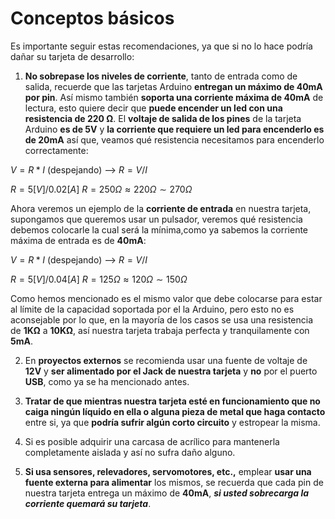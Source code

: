 # Conceptos básicos

Es importante seguir estas recomendaciones, ya que si no lo hace podría dañar su tarjeta de desarrollo:

1. **No sobrepase los niveles de corriente**, tanto de entrada como de salida, recuerde que las tarjetas Arduino **entregan un máximo de 40mA por pin**. Así mismo también **soporta una corriente máxima de 40mA** de lectura, esto quiere decir que **puede encender un led con una resistencia de 220 Ω**.  El **voltaje de salida de los pines** de la tarjeta Arduino **es de 5V** y **la corriente que requiere un led para encenderlo es de 20mA** así que, veamos qué resistencia necesitamos para encenderlo correctamente:

$V = R*I$       (despejando) -->     $R= V/I$	  

$R=5 [V]/0.02 [A]$
$R = 250 Ω ≈ 220Ω∼270 Ω$

Ahora veremos un ejemplo de la **corriente de entrada** en nuestra tarjeta, supongamos que queremos usar un pulsador, veremos qué resistencia debemos colocarle la cual será la mínima,como ya sabemos la corriente máxima de entrada es de **40mA**:

$V = R*I$       (despejando) -->     $R= V/I$	

$R=5 [V]/0.04 [A]$
$R = 125 Ω ≈ 120Ω∼150 Ω$

Como hemos mencionado es el mismo valor que debe colocarse para estar al límite de la capacidad soportada por el la Arduino, pero esto no es aconsejable por lo que, en la mayoría de los casos se usa una resistencia de **1KΩ** a **10KΩ**, así nuestra tarjeta trabaja perfecta y tranquilamente con **5mA**.

2. En **proyectos externos** se recomienda usar una fuente de voltaje de **12V** y **ser alimentado por el Jack de nuestra tarjeta** y **no** por el puerto **USB**, como ya se ha mencionado antes.

3. **Tratar de que mientras nuestra tarjeta esté en funcionamiento que no caiga ningún líquido en ella o alguna pieza de metal que haga contacto** entre si, ya que **podría sufrir algún corto circuito** y estropear la misma.

4. Si es posible adquirir una carcasa de acrílico para mantenerla completamente aislada y así no sufra daño alguno.

5. **Si usa sensores, relevadores, servomotores, etc.,** emplear **usar una fuente externa para alimentar** los mismos, se recuerda que cada pin de nuestra tarjeta entrega un máximo de **40mA**, ___si usted sobrecarga la corriente quemará su tarjeta___.


<!--stackedit_data:
eyJoaXN0b3J5IjpbLTM3OTkxNDY2NV19
-->